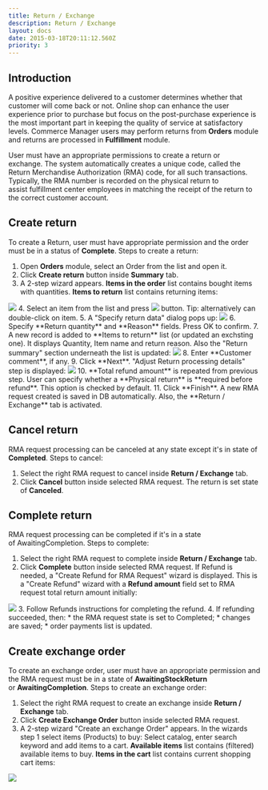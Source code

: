 ```yaml
---
title: Return / Exchange
description: Return / Exchange
layout: docs
date: 2015-03-18T20:11:12.560Z
priority: 3
---
```

## Introduction

A positive experience delivered to a customer determines whether that customer will come back or not. Online shop can enhance the user experience prior to purchase but focus on the post-purchase experience is the most important part in keeping the quality of service at satisfactory levels. Commerce Manager users may perform returns from **Orders** module and returns are processed in **Fulfillment** module.

User must have an appropriate permissions to create a return or exchange. The system automatically creates a unique code, called the Return Merchandise Authorization (RMA) code, for all such transactions. Typically, the RMA number is recorded on the physical return to assist fulfillment center employees in matching the receipt of the return to the correct customer account.

## Create return

To create a Return, user must have appropriate permission and the order must be in a status of **Complete**. Steps to create a return: 

1. Open **Orders** module, select an Order from the list and open it.
2. Click **Create return** button inside **Summary** tab.
3. A 2-step wizard appears. **Items in the order** list contains bought items with quantities. **Items to return** list contains returning items:
  <img src="../../../../assets/images/docs/image2013-6-3_17_38_41.png" />
4. Select an item from the list and press
  <img src="../../../../assets/images/docs/image2013-6-3_17_45_54.png" />
  button. Tip: alternatively can double-click on item.
5. A "Specify return data" dialog pops up:
  <img src="../../../../assets/images/docs/image2013-6-3_17_53_56.png" />
6. Specify **Return quantity** and **Reason** fields. Press OK to confirm.
7. A new record is added to **Items to return** list (or updated an exchsting one). It displays Quantity, Item name and return reason. Also the "Return summary" section underneath the list is updated:
  <img src="../../../../assets/images/docs/image2013-6-3_18_5_23.png" />
8. Enter **Customer comment**, if any.
9. Click **Next**. "Adjust Return processing details" step is displayed:
  <img src="../../../../assets/images/docs/image2013-6-3_18_11_51.png" />
10. **Total refund amount** is repeated from previous step. User can specify whether a **Physical return** is **required before refund**. This option is checked by default.
11. Click **Finish**. A new RMA request created is saved in DB automatically. Also, the **Return / Exchange** tab is activated.

## Cancel return

RMA request processing can be canceled at any state except it's in state of **Completed**. Steps to cancel:

1. Select the right RMA request to cancel inside **Return / Exchange** tab.
2. Click **Cancel** button inside selected RMA request. The return is set state of **Canceled**.

## Complete return

RMA request processing can be completed if it's in a state of AwaitingCompletion. Steps to complete:

1. Select the right RMA request to complete inside **Return / Exchange** tab.
2. Click **Complete** button inside selected RMA request. If Refund is needed, a "Create Refund for RMA Request" wizard is displayed. This is a "Create Refund" wizard with a **Refund amount** field set to RMA request total return amount initially:
  <img src="../../../../assets/images/docs/image2013-6-4_13_51_23.png" />
3. Follow Refunds instructions for completing the refund.
4. If refunding succeeded, then:
  * the RMA request state is set to Completed;
  * changes are saved;
  * order payments list is updated.

## Create exchange order

To create an exchange order, user must have an appropriate permission and the RMA request must be in a state of **AwaitingStockReturn** or **AwaitingCompletion**. Steps to create an exchange order:

1. Select the right RMA request to create an exchange inside **Return / Exchange** tab.
2. Click **Create Exchange Order** button inside selected RMA request.
3. A 2-step wizard "Create an exchange Order" appears. In the wizards step 1 select items (Products) to buy: Select catalog, enter search keyword and add items to a cart. **Available items** list contains (filtered) available items to buy. **Items in the cart** list contains current shopping cart items:
  <img src="../../../../assets/images/docs/image2013-6-4_18_30_57.png" />